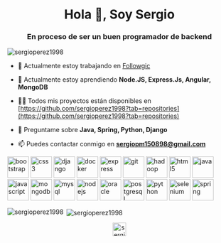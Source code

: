 <h1 align="center">Hola 👋, Soy Sergio</h1>
<h3 align="center">En proceso de ser un buen programador de backend</h3>

<p align="left"> <img src="https://komarev.com/ghpvc/?username=sergioperez1998" alt="sergioperez1998" /> </p>

- 🔭 Actualmente estoy trabajando en [Followgic](https://github.com/Followgic-Team/Followgic)

- 🌱 Actualmente estoy aprendiendo **Node.JS, Express.Js, Angular, MongoDB**

- 👨‍💻 Todos mis proyectos están disponibles en [https://github.com/sergioperez1998?tab=repositories](https://github.com/sergioperez1998?tab=repositories)

- 💬 Preguntame sobre **Java, Spring, Python, Django**

- 📫 Puedes contactar conmigo en **sergiopm150898@gmail.com**

<p align="left"><img src="https://devicons.github.io/devicon/devicon.git/icons/bootstrap/bootstrap-plain.svg" alt="bootstrap" width="48" height="48"/> <img src="https://devicons.github.io/devicon/devicon.git/icons/css3/css3-original-wordmark.svg" alt="css3" width="48" height="48"/> <img src="https://devicons.github.io/devicon/devicon.git/icons/django/django-original.svg" alt="django" width="48" height="48"/> <img src="https://devicons.github.io/devicon/devicon.git/icons/docker/docker-original-wordmark.svg" alt="docker" width="48" height="48"/> <img src="https://devicons.github.io/devicon/devicon.git/icons/express/express-original-wordmark.svg" alt="express" width="48" height="48"/> <img src="https://www.vectorlogo.zone/logos/git-scm/git-scm-icon.svg" alt="git" width="48" height="48"/> <img src="https://www.vectorlogo.zone/logos/apache_hadoop/apache_hadoop-icon.svg" alt="hadoop" width="48" height="48"/> <img src="https://devicons.github.io/devicon/devicon.git/icons/html5/html5-original-wordmark.svg" alt="html5" width="48" height="48"/> <img src="https://devicons.github.io/devicon/devicon.git/icons/java/java-original-wordmark.svg" alt="java" width="48" height="48"/> <img src="https://devicons.github.io/devicon/devicon.git/icons/javascript/javascript-original.svg" alt="javascript" width="48" height="48"/> <img src="https://devicons.github.io/devicon/devicon.git/icons/mongodb/mongodb-original-wordmark.svg" alt="mongodb" width="48" height="48"/> <img src="https://devicons.github.io/devicon/devicon.git/icons/mysql/mysql-original-wordmark.svg" alt="mysql" width="48" height="48"/> <img src="https://devicons.github.io/devicon/devicon.git/icons/nodejs/nodejs-original-wordmark.svg" alt="nodejs" width="48" height="48"/> <img src="https://devicons.github.io/devicon/devicon.git/icons/oracle/oracle-original.svg" alt="oracle" width="48" height="48"/> <img  <img src="https://devicons.github.io/devicon/devicon.git/icons/postgresql/postgresql-original-wordmark.svg" alt="postgresql" width="48" height="48"/> <img src="https://devicons.github.io/devicon/devicon.git/icons/python/python-original.svg" alt="python" width="48" height="48"/> <img src="https://raw.githubusercontent.com/detain/svg-logos/780f25886640cef088af994181646db2f6b1a3f8/svg/selenium-logo.svg" alt="selenium" width="48" height="48"/> <img src="https://www.vectorlogo.zone/logos/springio/springio-icon.svg" alt="spring" width="48" height="48"/></p>

<p><img align="left" src="https://github-readme-stats.vercel.app/api/top-langs/?username=sergioperez1998&layout=compact" alt="sergioperez1998" /></p>

<p>&nbsp;<img align="center" src="https://github-readme-stats.vercel.app/api?username=sergioperez1998&show_icons=true" alt="sergioperez1998" /></p>

<p align="center">
<a href="https://instagram.com/sergiipm98" target="blank"><img align="center" src="https://cdn.jsdelivr.net/npm/simple-icons@3.0.1/icons/instagram.svg" alt="sergiipm98" height="30" width="30" /></a>
</p>
